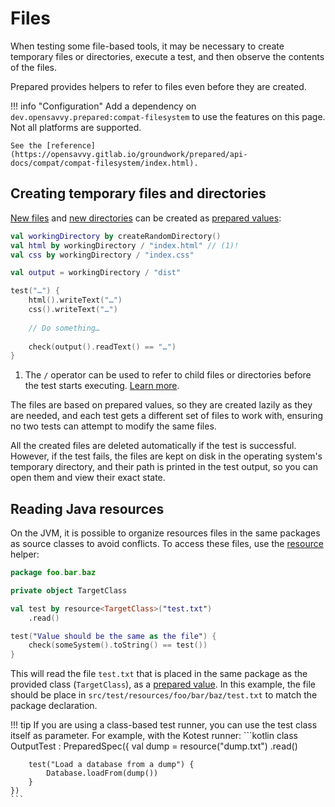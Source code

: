# Files

When testing some file-based tools, it may be necessary to create temporary files or directories, execute a test, and then observe the contents of the files.

Prepared provides helpers to refer to files even before they are created.

!!! info "Configuration"
    Add a dependency on `dev.opensavvy.prepared:compat-filesystem` to use the features on this page. Not all platforms are supported. 

    See the [reference](https://opensavvy.gitlab.io/groundwork/prepared/api-docs/compat/compat-filesystem/index.html).

## Creating temporary files and directories

[New files](https://opensavvy.gitlab.io/groundwork/prepared/api-docs/compat/compat-filesystem/opensavvy.prepared.compat.filesystem/create-random-file.html) and [new directories](https://opensavvy.gitlab.io/groundwork/prepared/api-docs/compat/compat-filesystem/opensavvy.prepared.compat.filesystem/create-random-directory.html) can be created as [prepared values](prepared-values.md):

```kotlin
val workingDirectory by createRandomDirectory()
val html by workingDirectory / "index.html" // (1)!
val css by workingDirectory / "index.css"

val output = workingDirectory / "dist"

test("…") {
	html().writeText("…")
	css().writeText("…")
	
	// Do something…
	
	check(output().readText() == "…")
}
```

1.  The `/` operator can be used to refer to child files or directories before the test starts executing. [Learn more](https://opensavvy.gitlab.io/groundwork/prepared/api-docs/compat/compat-filesystem/opensavvy.prepared.compat.filesystem/div.html).

The files are based on prepared values, so they are created lazily as they are needed, and each test gets a different set of files to work with, ensuring no two tests can attempt to modify the same files.

All the created files are deleted automatically if the test is successful. However, if the test fails, the files are kept on disk in the operating system's temporary directory, and their path is printed in the test output, so you can open them and view their exact state.

## Reading Java resources

On the JVM, it is possible to organize resources files in the same packages as source classes to avoid conflicts. To access these files, use the [resource](https://opensavvy.gitlab.io/groundwork/prepared/api-docs/compat/compat-filesystem/opensavvy.prepared.compat.filesystem.resources/resource.html) helper:

```kotlin
package foo.bar.baz

private object TargetClass

val test by resource<TargetClass>("test.txt")
	.read()

test("Value should be the same as the file") {
	check(someSystem().toString() == test())
}
```

This will read the file `test.txt` that is placed in the same package as the provided class (`TargetClass`), as a [prepared value](prepared-values.md).
In this example, the file should be place in `src/test/resources/foo/bar/baz/test.txt` to match the package declaration.

!!! tip
    If you are using a class-based test runner, you can use the test class itself as parameter. For example, with the Kotest runner:
    ```kotlin
    class OutputTest : PreparedSpec({
    	val dump = resource<OutputTest>("dump.txt")
            .read()

        test("Load a database from a dump") {
            Database.loadFrom(dump())
        }
    })
    ```
